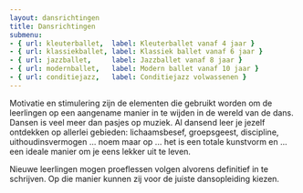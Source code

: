 ```yaml
---
layout: dansrichtingen
title: Dansrichtingen
submenu:
- { url: kleuterballet,  label: Kleuterballet vanaf 4 jaar }
- { url: klassiekballet, label: Klassiek ballet vanaf 6 jaar }
- { url: jazzballet,     label: Jazzballet vanaf 8 jaar }
- { url: modernballet,   label: Modern ballet vanaf 10 jaar }
- { url: conditiejazz,   label: Conditiejazz volwassenen }
---
```

Motivatie en stimulering zijn de elementen die gebruikt worden om de leerlingen op een aangename manier in te wijden in de wereld van de dans. Dansen is veel meer dan pasjes op muziek. Al dansend leer je jezelf ontdekken op allerlei gebieden: lichaamsbesef, groepsgeest, discipline, uithoudinsvermogen ... noem maar op ... het is een totale kunstvorm en ... een ideale manier om je eens lekker uit te leven.

Nieuwe leerlingen mogen proeflessen volgen alvorens definitief in te schrijven. Op die manier kunnen zij voor de juiste dansopleiding kiezen.
